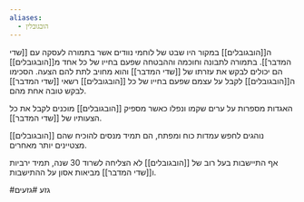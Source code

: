 ```yaml
---
aliases:
  - הובגובלין
---
```

ה[[הובגובלים]] במקור היו שבט של לוחמי נוודים אשר בתמורה לעסקה עם [[שדי המדבר]].
בתמורה לתבונה וחוכמה וההבטחה שפעם בחייו של כל אחד מ[[הובגובלים]] הם יכולים לבקש את עזרתו של [[שדי המדבר]] והוא מחויב לתת להם הצעה. הסכימו ה[[הובגובלים]] לקבל על עצמם שפעם בחייו של כל [[הובגובלים]] רשאי [[שדי המדבר]] לבקש טובה אחת מהם.

האגדות מספרות על ערים שקמו ונפלו כאשר מספיק [[הובגובלים]] מוכנים לקבל את כל הצעותיו של [[שדי המדבר]].

[[הובגובלים]] נוהגים לחפש עמדות כוח ומפתח, הם תמיד מנסים להוכיח שהם מצטיינים יותר מאחרים.

אף התיישבות בעל רוב של [[הובגובלים]] לא הצליחה לשרוד 30 שנה, תמיד ירביות ו[[שדי המדבר]] מביאות אסון על ההתישבות.

#גזע #גזעים